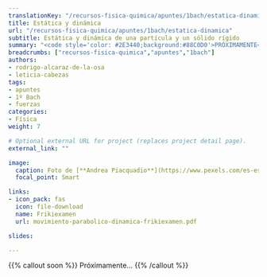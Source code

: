 ```yaml
---
translationKey: "/recursos-fisica-quimica/apuntes/1bach/estatica-dinamica"
title: Estática y dinámica
url: "/recursos-fisica-quimica/apuntes/1bach/estatica-dinamica"
subtitle: Estática y dinámica de una partícula y un sólido rígido
summary: "<code style='color: #2E3440;background:#88C0D0'>PRÓXIMAMENTE</code><br>Estática y dinámica de una partícula y un sólido rígido."
breadcrumbs: ["recursos-fisica-quimica","apuntes","1bach"]
authors:
- rodrigo-alcaraz-de-la-osa
- leticia-cabezas
tags:
- apuntes
- 1º Bach
- fuerzas
categories:
- Física
weight: 7

# Optional external URL for project (replaces project detail page).
external_link: ""

image:
  caption: Foto de [**Andrea Piacquadio**](https://www.pexels.com/es-es/@olly) en [Pexels](https://www.pexels.com/es-es/)
  focal_point: Smart

links:
- icon_pack: fas
  icon: file-download
  name: Frikiexamen
  url: movimiento-parabolico-dinamica-frikiexamen.pdf

slides: 

---
```


{{% callout soon %}}
Próximamente...
{{% /callout %}}